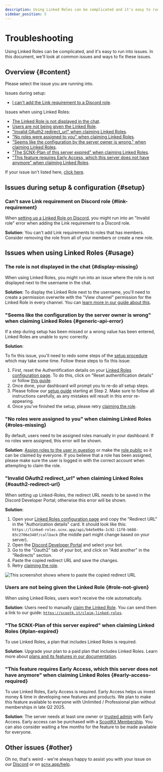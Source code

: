```yaml
---
description: Using Linked Roles can be complicated and it's easy to run into issues.
sidebar_position: 5
---
```


# Troubleshooting

Using Linked Roles can be complicated, and it's easy to run into issues. In this document, we'll look at common issues
and ways to fix these issues.

## Overview {#content}

Please select the issue you are running into.

Issues during setup:

* [I can't add the Link requirement to a Discord role](#link-requirement).

Issues when using Linked Roles:

* [The Linked Role is not displayed in the chat](#display-missing).
* [Users are not being given the Linked Role](#role-not-given).
* ["Invalid OAuth2 redirect_url" when claiming Linked Roles](#oauth2-redirect-url).
* ["No roles were assigned to you" when claiming Linked Roles](#roles-missing).
* ["Seems like the configuration by the server owner is wrong." when claiming Linked Roles](#generic-api-error).
* ["The SCNX-Plan of this server expired" when claiming Linked Roles](#plan-expired).
* ["This feature requires Early Access, which this server does not have anymore" when claiming Linked Roles](#early-access-required).

If your issue isn't listed here, [click here](#other).

## Issues during setup & configuration {#setup}

### Can't save Link requirement on Discord role {#link-requirement}

When [setting up a Linked Role on Discord](./role-managment#linked-role-on-discord), you might run into an "Invalid
role" error when adding the Link requirement to a Discord role.

**Solution**: You can't add Link requirements to roles that has members. Consider removing the role from all of your
members or create a new role.

## Issues when using Linked Roles {#usage}

### The role is not displayed in the chat {#display-missing}

When using Linked Roles, you might run into an issue where the role is not displayed next to the username in the chat.

**Solution**: To display the Linked Role next to the username, you'll need to create a permission overwrite with the
"View channel" permission for the Linked Role in every channel. You
can [learn more in our guide about this](./role-managment#display-in-chat).

### "Seems like the configuration by the server owner is wrong" when claiming Linked Roles {#generic-api-error}

If a step during setup has been missed or a wrong value has been entered, Linked Roles are unable to sync correctly.

**Solution**:

To fix this issue, you'll need to redo some steps of the [setup procedure](../linked-roles) which may take some time.
Follow these steps to fix this issue:

1. First, reset the Authentification details on
   your [Linked Roles configuration page](https://scnx.app/glink?page=linked-roles/configuration). To do this, click
   on "Reset authentification details" or follow [this guide](./settings#reset-auth-details).
2. Once done, your dashboard will prompt you to re-do all setup steps.
3. Please follow our [setup guide](./../linked-roles#step-2) starting at Step 2. Make sure to follow all instructions
   carefully, as any mistakes will result in this error re-appearing.
4. Once you've finished the setup, please retry [claiming the role](./claim-roles).

### "No roles were assigned to you" when claiming Linked Roles {#roles-missing}

By default, users need to be assigned roles manually in your dashboard. If no roles were assigned, this error will be
shown.

**Solution**: [Assign roles to the user in question](./user-managment#add-role) or make
the [role public](./role-managment#public-roles) so it can be claimed by everyone. If you believe that a role has been
assigned, please make sure the user is logged in with the correct account when attempting to claim the role.

### "Invalid OAuth2 redirect_url" when claiming Linked Roles {#oauth2-redirect-url}

When setting up Linked-Roles, the redirect URL needs to be saved in the Discord Developer Portal; otherwise this error
will be shown.

**Solution**:

1. Open your [Linked Roles configuration page](https://scnx.app/glink?page=linked-roles/configuration) and copy the
   "Redirect URL" in the "Authorization details" card. It should look like this:
   `https://linked-roles.scnx.app/api/b4e5e89a-1c92-11f0-b688-03c2706e348f/callback` (the middle part might change based
   on
   your server).
2. Open the [Discord Developer Portal](https://discord.com/developers/applications) and select your bot.
3. Go to the "Oauth2" tab of your bot, and click on "Add another" in the "Redirects" section.
4. Paste the copied redirect URL and save the changes.
5. Retry [claiming the role](./claim-roles).

![This screenshot shows where to paste the copied redirect URL](@site/docs/assets/linked-roles/setup/enter-redirect-url.webp)

### Users are not being given the Linked Role {#role-not-given}

When using Linked Roles, users won't receive the role automatically.

**Solution**: Users need to manually [claim the Linked Role](./claim-roles). You can send them a link to our guide:
[`https://scootk.it/claim-linked-roles`](https://scootk.it/claim-linked-roles).

### "The SCNX-Plan of this server expired" when claiming Linked Roles {#plan-expired}

To use Linked Roles, a plan that includes Linked Roles is required.

**Solution**: Upgrade your plan to a paid plan that includes Linked Roles. Learn more
about [plans and its features in our documentation](./../scnx/guilds/plans).

### "This feature requires Early Access, which this server does not have anymore" when claiming Linked Roles {#early-access-required}

To use Linked Roles, Early Access is required. Early Access helps us invest money &
time in developing new features and products. We plan to make this feature available to everyone with Unlimited /
Professional plan without memberships in late Q2 2025.

**Solution**: The server needs at least one owner or [trusted admin](./../scnx/guilds/trusted-admins) with Early Access.
Early access can be purchased with a [ScootKit Membership](https://membership.scootkit.com). You can also consider
waiting a few months for the feature to be made available for everyone.

## Other issues {#other}

Oh no, that's weird - we're always happy to assist you with your issue on our [Discord](https://scootk.it/dc-en) or
on [scnx.app/help](https://scnx.app/help).